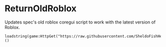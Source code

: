 # ReturnOldRoblox
Updates spec's old roblox coregui script to work with the latest version of Roblox.

```
loadstring(game:HttpGet("https://raw.githubusercontent.com/SheldoFishHead/ReturnOldRoblox/main/Source"))()
```
